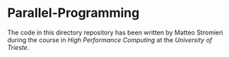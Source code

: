 # Parallel-Programming
The code in this directory repository has been written by Matteo Stromieri during the course in _High Performance Computing_ at the _University of Trieste_.
